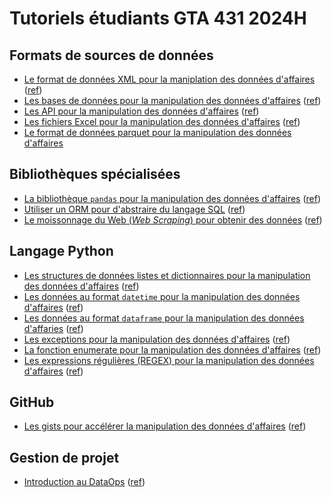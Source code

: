 # Tutoriels étudiants GTA 431 2024H

## Formats de sources de données
- [Le format de données XML pour la maniplation des données d'affaires](./tutoriels/xml/README.md)  ([ref](https://github.com/Meganecordeau/Tutoriel_XML))
- [Les bases de données pour la manipulation des données d'affaires](./tutoriels/sgbd/README.md)  ([ref](https://github.com/Yvem22/Tutoriel-base-de-donn-e))
- [Les API pour la manipulation des données d'affaires](./tutoriels/api/README.md)  ([ref](https://github.com/FredLangevin/Tutoriel-API/tree/main))
- [Les fichiers Excel pour la manipulation des données d'affaires](./tutoriels/excel/README.md)  ([ref](https://github.com/evegrenier/Tutoriel))
- [Le format de données parquet pour la manipulation des données d'affaires](./tutoriels/parquet/README.md) 

## Bibliothèques spécialisées
- [La bibliothèque `pandas` pour la manipulation des données d'affaires](./tutoriels/pandas/README.md)  ([ref](https://github.com/ShanyRoberge/Projet-tutoriel))
- [Utiliser un ORM pour d'abstraire du langage SQL](./tutoriels/orm/README.md) ([ref](https://github.com/emilehuardudes/GTA431-tutoriels))
- [Le moissonnage du Web (_Web Scraping_) pour obtenir des données](./tutoriels/scraping/README.md) ([ref](https://github.com/JasmineDuplessis/livrable-tutoriel-web-scrapping))

## Langage Python
- [Les structures de données listes et dictionnaires pour la manipulation des données d'affaires](./tutoriels/structures/README.md)  ([ref](https://github.com/sarabelk25/tutoriel/tree/main))
- [Les données au format `datetime` pour la manipulation des données d'affaires](./tutoriels/datetime/README.md)  ([ref](https://github.com/pitalain/Tutoriel))
- [Les données au format `dataframe` pour la manipulation des données d'affaries](./tutoriels/dataframe/README.md)  ([ref](https://github.com/udes-gta431/gta431-livrable-tutoriel-SIMR2601/blob/main/tutoriel.md))
- [Les exceptions pour la manipulation des données d'affaires](./tutoriels/exceptions/README.md)  ([ref](https://github.com/Jeldaayubi/Gestion-des-exceptions-en-Python/blob/main/README.md)) 
- [La fonction enumerate pour la manipulation des données d'affaires](./tutoriels/enumerate/README.md)  ([ref](https://github.com/azzaaminahajri/tutoriel-sur-la-fonction-enumerate))
- [Les expressions régulières (REGEX) pour la manipulation des données d'affaires](./tutoriels/regex/README.md)  ([ref](https://github.com/pitchjr77/Tutoriel_Regex101_GTA431_PICS2704/tree/main))

## GitHub 
- [Les gists pour accélérer la manipulation des données d'affaires](./tutoriels/gists/README.md)  ([ref](https://github.com/noemiebelley/Tutoriel-GISTS.Github))

## Gestion de projet
- [Introduction au DataOps](./tutoriels/dataops/README.md) ([ref](https://github.com/Charlesb989/Projet-DataOps1))
